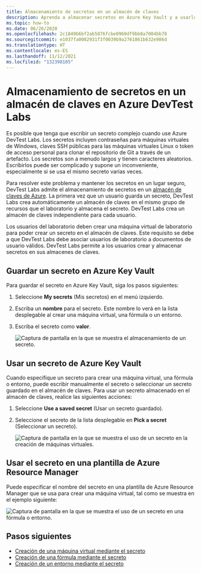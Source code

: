 ```yaml
---
title: Almacenamiento de secretos en un almacén de claves
description: Aprenda a almacenar secretos en Azure Key Vault y a usarlos al crear una máquina virtual, una fórmula o un entorno.
ms.topic: how-to
ms.date: 06/26/2020
ms.openlocfilehash: 2c1849b6bf2ab5876fcbe0960df9bb8a7004bb78
ms.sourcegitcommit: e1037fa0082931f3f0039b9a2761861b632e986d
ms.translationtype: HT
ms.contentlocale: es-ES
ms.lasthandoff: 11/12/2021
ms.locfileid: "132398105"
---
```

# <a name="store-secrets-in-a-key-vault-in-azure-devtest-labs"></a>Almacenamiento de secretos en un almacén de claves en Azure DevTest Labs
Es posible que tenga que escribir un secreto complejo cuando use Azure DevTest Labs. Los secretos incluyen contraseñas para máquinas virtuales de Windows, claves SSH públicas para las máquinas virtuales Linux o token de acceso personal para clonar el repositorio de Git a través de un artefacto. Los secretos son a menudo largos y tienen caracteres aleatorios. Escribirlos puede ser complicado y supone un inconveniente, especialmente si se usa el mismo secreto varias veces.

Para resolver este problema y mantener los secretos en un lugar seguro, DevTest Labs admite el almacenamiento de secretos en un [almacén de claves de Azure](../key-vault/general/overview.md). La primera vez que un usuario guarda un secreto, DevTest Labs crea automáticamente un almacén de claves en el mismo grupo de recursos que el laboratorio y almacena el secreto. DevTest Labs crea un almacén de claves independiente para cada usuario. 

Los usuarios del laboratorio deben crear una máquina virtual de laboratorio para poder crear un secreto en el almacén de claves. Este requisito se debe a que DevTest Labs debe asociar usuarios de laboratorio a documentos de usuario válidos. DevTest Labs permite a los usuarios crear y almacenar secretos en sus almacenes de claves.


## <a name="save-a-secret-in-azure-key-vault"></a>Guardar un secreto en Azure Key Vault
Para guardar el secreto en Azure Key Vault, siga los pasos siguientes:

1. Seleccione **My secrets** (Mis secretos) en el menú izquierdo.
2. Escriba un **nombre** para el secreto. Este nombre lo verá en la lista desplegable al crear una máquina virtual, una fórmula o un entorno. 
3. Escriba el secreto como **valor**.

    ![Captura de pantalla en la que se muestra el almacenamiento de un secreto.](media/devtest-lab-store-secrets-in-key-vault/store-secret.png)

## <a name="use-a-secret-from-azure-key-vault"></a>Usar un secreto de Azure Key Vault
Cuando especifique un secreto para crear una máquina virtual, una fórmula o entorno, puede escribir manualmente el secreto o seleccionar un secreto guardado en el almacén de claves. Para usar un secreto almacenado en el almacén de claves, realice las siguientes acciones:

1. Seleccione **Use a saved secret** (Usar un secreto guardado). 
2. Seleccione el secreto de la lista desplegable en **Pick a secret** (Seleccionar un secreto). 

    ![Captura de pantalla en la que se muestra el uso de un secreto en la creación de máquinas virtuales.](media/devtest-lab-store-secrets-in-key-vault/secret-store-pick-a-secret.png)

## <a name="use-a-secret-in-an-azure-resource-manager-template"></a>Usar el secreto en una plantilla de Azure Resource Manager
Puede especificar el nombre del secreto en una plantilla de Azure Resource Manager que se usa para crear una máquina virtual, tal como se muestra en el ejemplo siguiente:

![Captura de pantalla en la que se muestra el uso de un secreto en una fórmula o entorno.](media/devtest-lab-store-secrets-in-key-vault/secret-store-arm-template.png)

## <a name="next-steps"></a>Pasos siguientes

- [Creación de una máquina virtual mediante el secreto](devtest-lab-add-vm.md) 
- [Creación de una fórmula mediante el secreto](devtest-lab-manage-formulas.md)
- [Creación de un entorno mediante el secreto](devtest-lab-create-environment-from-arm.md)
